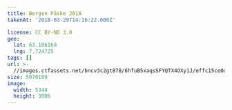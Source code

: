 ```yaml
---
title: Bergen Påske 2018
takenAt: '2018-03-29T14:16:22.000Z'

license: CC BY-ND 3.0
geo:
  lat: 63.106169
  lng: 7.724725
tags: []
url: >-
  //images.ctfassets.net/bncv3c2gt878/6hfuB5xaqsSFYQTX4OXy1J/effc15ce0d36fba8d02eec9e5550ab3d/bergen-pske-2018_39368246180_o
size: 5070109
image:
  width: 5344
  height: 3006
---
```

